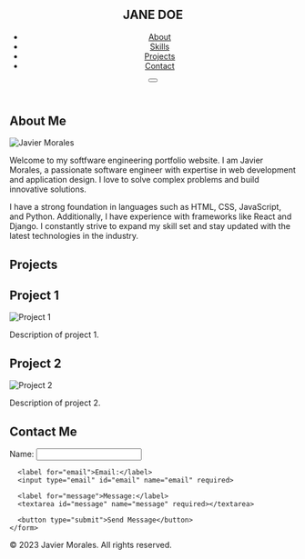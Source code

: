 <!DOCTYPE html>
<html lang="en">
<head>
  <meta charset="UTF-8">
  <meta name="viewport" content="width=device-width, initial-scale=1.0">
  <title>Javier Morales - Software Engineering Portfolio</title>
  <link rel="stylesheet" href="styles.css">
</head>
<body>
  <header>
 <nav>
      <h1>JANE DOE</h1>
      <ul class="navigation">
        <li><a href="#about" class="nav-link">About</a></li>
        <li><a href="#skills" class="nav-link">Skills</a></li>
        <li><a href="#projects" class="nav-link">Projects</a></li>
        <li><a href="#contact" class="nav-link">Contact</a></li>
      </ul>
      <button class="burger-menu" id="burger-menu">
        <ion-icon class="bars" name="menu-outline"></ion-icon>
      </button>
</nav>
  </header>

  <section id="about">
    <h1>About Me</h1>
    <img src="profile_picture.jpg" alt="Javier Morales">
    <p>
      Welcome to my softfware engineering portfolio website. I am Javier Morales, a passionate software engineer with expertise in web development and application design. I love to solve complex problems and build innovative solutions.
    </p>
    <p>
      I have a strong foundation in languages such as HTML, CSS, JavaScript, and Python. Additionally, I have experience with frameworks like React and Django. I constantly strive to expand my skill set and stay updated with the latest technologies in the industry.
    </p>
  </section>

  <section id="projects">
    <h1>Projects</h1>
    <div class="project">
      <h2>Project 1</h2>
      <img src="project1_screenshot.jpg" alt="Project 1">
      <p>Description of project 1.</p>
    </div>
    <div class="project">
      <h2>Project 2</h2>
      <img src="project2_screenshot.jpg" alt="Project 2">
      <p>Description of project 2.</p>
    </div>
    <!-- Add more project divs as needed -->
  </section>

  <section id="contact">
    <h1>Contact Me</h1>
    <form action="submit_form.php" method="POST">
      <label for="name">Name:</label>
      <input type="text" id="name" name="name" required>
      
      <label for="email">Email:</label>
      <input type="email" id="email" name="email" required>
      
      <label for="message">Message:</label>
      <textarea id="message" name="message" required></textarea>
      
      <button type="submit">Send Message</button>
    </form>
  </section>

  <footer>
    <p>&copy; 2023 Javier Morales. All rights reserved.</p>
  </footer>
</body>
</html>
